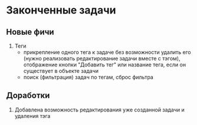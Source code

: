 # Законченные задачи

## Новые фичи

1. Теги
    - прикрепление одного тега к задаче без возможности удалить его (нужно реализовать редактирование задачи вместе с тэгом), отображение кнопки "Добавить тег" или название тега, если он существует в объекте задачи
    - поиск (фильтрация) задач по тегам, сброс фильтра

## Доработки

1. Добавлена возможность редактирования уже созданной задачи и удаления тэга
